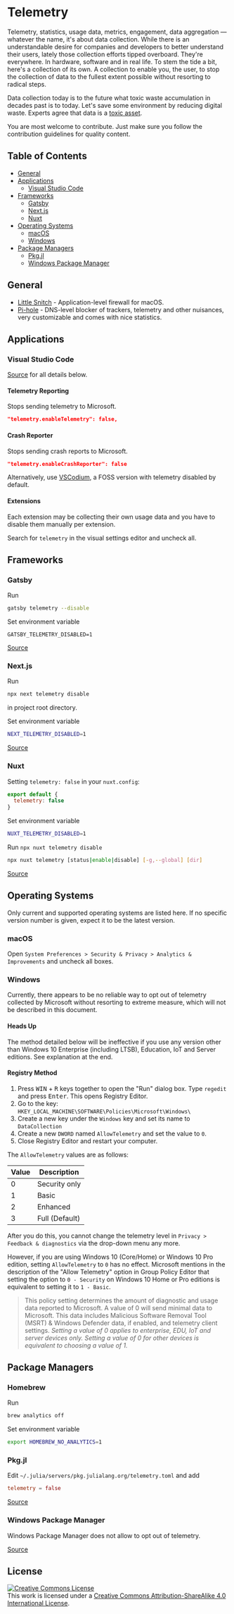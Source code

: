 # Telemetry

Telemetry, statistics, usage data, metrics, engagement, data aggregation —
whatever the name, it's about data collection. While there is an understandable
desire for companies and developers to better understand their users, lately
those collection efforts tipped overboard. They're everywhere. In hardware,
software and in real life. To stem the tide a bit, here's a collection of its
own. A collection to enable you, the user, to stop the collection of data to
the fullest extent possible without resorting to radical steps.

Data collection today is to the future what toxic waste accumulation in decades
past is to today. Let's save some environment by reducing digital waste.
Experts agree that data is a [toxic
asset](https://www.schneier.com/blog/archives/2016/03/data_is_a_toxic.html).

You are most welcome to contribute. Just make sure you follow the contribution
guidelines for quality content.

## Table of Contents

- [General](#general)
- [Applications](#applications)
    - [Visual Studio Code](#visual-studio-code)
- [Frameworks](#frameworks)
    - [Gatsby](#gatsby)
    - [Next.js](#nextjs)
    - [Nuxt](#nuxt)
- [Operating Systems](#operating-systems)
    - [macOS](#macos)
    - [Windows](#windows)
- [Package Managers](#package-managers)
    - [Pkg.jl](#pkgjl)
    - [Windows Package Manager](#windows-package-manager)

## General

- [Little Snitch](https://www.obdev.at/products/littlesnitch/index.html) - 
  Application-level firewall for macOS.
- [Pi-hole](https://pi-hole.net) - DNS-level blocker of trackers, telemetry and 
  other nuisances, very customizable and comes with nice statistics.

## Applications

### Visual Studio Code

[Source](https://code.visualstudio.com/docs/getstarted/telemetry) for all
details below.

#### Telemetry Reporting
Stops sending telemetry to Microsoft.
```json
"telemetry.enableTelemetry": false,
```

#### Crash Reporter
Stops sending crash reports to Microsoft.
```json
"telemetry.enableCrashReporter": false
```

Alternatively, use [VSCodium](https://vscodium.com), a FOSS version with telemetry disabled by default.

#### Extensions
Each extension may be collecting their own usage data and you have to disable
them manually per extension.

Search for `telemetry` in the visual settings editor and uncheck all.

## Frameworks

### Gatsby

Run

```sh
gatsby telemetry --disable
```

Set environment variable

```
GATSBY_TELEMETRY_DISABLED=1
```

[Source](https://www.gatsbyjs.org/docs/telemetry/)

### Next.js

Run

```sh
npx next telemetry disable
```

in project root directory.

Set environment variable

```sh
NEXT_TELEMETRY_DISABLED=1
```

[Source](https://nextjs.org/telemetry/)

### Nuxt

Setting `telemetry: false` in your `nuxt.config`:

```js
export default {
  telemetry: false
}
```

Set environment variable

```sh
NUXT_TELEMETRY_DISABLED=1
```

Run `npx nuxt telemetry disable`

```sh
npx nuxt telemetry [status|enable|disable] [-g,--global] [dir]
```

[Source](https://github.com/nuxt/telemetry#opting-out)

## Operating Systems

Only current and supported operating systems are listed here. If no specific
version number is given, expect it to be the latest version.

### macOS

Open `System Preferences > Security & Privacy > Analytics & Improvements` and
uncheck all boxes.

### Windows

Currently, there appears to be no reliable way to opt out of telemetry
collected by Microsoft without resorting to extreme measure, which will not be
described in this document.

#### Heads Up

The method detailed below will be ineffective if you use any version other than
Windows 10 Enterprise (including LTSB), Education, IoT and Server editions. See
explanation at the end.

#### Registry Method

1. Press <kbd>WIN</kbd> + <kbd>R</kbd> keys together to open the "Run" dialog
   box. Type `regedit` and press <kbd>Enter</kbd>. This opens Registry Editor.
2. Go to the key: `HKEY_LOCAL_MACHINE\SOFTWARE\Policies\Microsoft\Windows\`
3. Create a new key under the `Windows` key and set its name to
   `DataCollection`
4. Create a new `DWORD` named `AllowTelemetry` and set the value to `0`.
5. Close Registry Editor and restart your computer.

The `AllowTelemetry` values are as follows:

Value | Description
----- | -----------
0     | Security only
1     | Basic
2     | Enhanced
3     | Full (Default)

After you do this, you cannot change the telemetry level in `Privacy > Feedback
& diagnostics` via the drop-down menu any more.

However, if you are using Windows 10 (Core/Home) or Windows 10 Pro edition,
setting `AllowTelemetry` to `0` has no effect. Microsoft mentions in the
description of the "Allow Telemetry" option in Group Policy Editor that setting
the option to `0 - Security` on Windows 10 Home or Pro editions is equivalent
to setting it to `1 - Basic`.

> This policy setting determines the amount of diagnostic and usage data
> reported to Microsoft. A value of 0 will send minimal data to Microsoft. This
> data includes Malicious Software Removal Tool (MSRT) & Windows Defender data,
> if enabled, and telemetry client settings. *Setting a value of 0 applies to
> enterprise, EDU, IoT and server devices only. Setting a value of 0 for other
> devices is equivalent to choosing a value of 1.*

## Package Managers

### Homebrew

Run

```sh
brew analytics off
```

Set environment variable

```sh
export HOMEBREW_NO_ANALYTICS=1
```

### Pkg.jl

Edit `~/.julia/servers/pkg.julialang.org/telemetry.toml` and add

```toml
telemetry = false
```

[Source](https://julialang.org/legal/data/#opting_out)

### Windows Package Manager

Windows Package Manager does not allow to opt out of telemetry.

[Source](https://github.com/microsoft/winget-cli/issues/179)

## License

<a rel="license" href="https://creativecommons.org/licenses/by-sa/4.0/"><img alt="Creative Commons License" style="border-width:0" src="https://licensebuttons.net/l/by-sa/4.0/88x31.png" /></a><br />This work is licensed under a <a rel="license" href="https://creativecommons.org/licenses/by-sa/4.0/">Creative Commons Attribution-ShareAlike 4.0 International License</a>.
